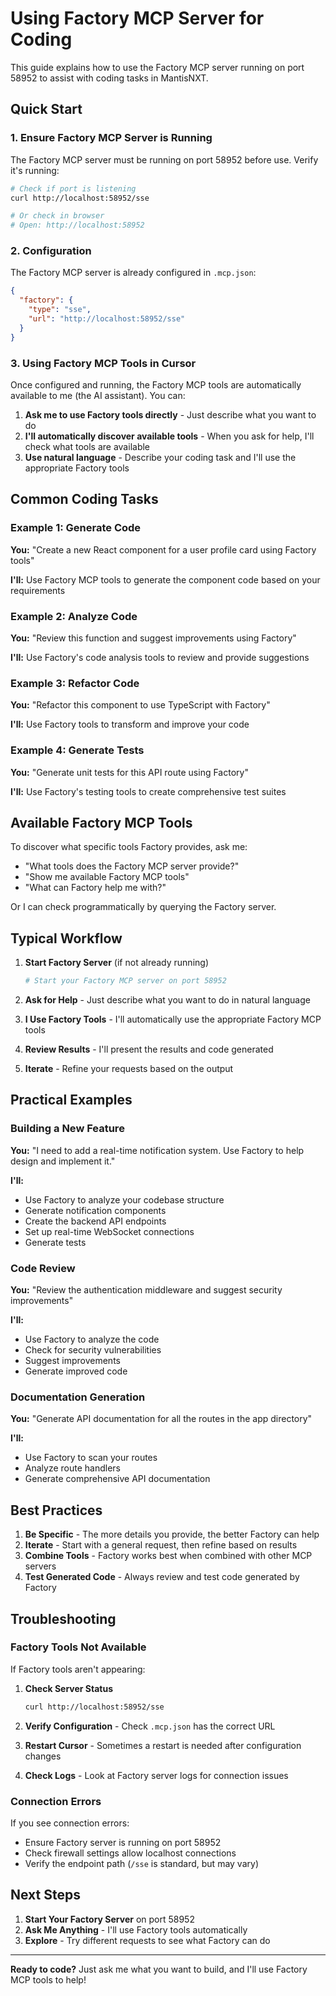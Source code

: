 # Using Factory MCP Server for Coding

This guide explains how to use the Factory MCP server running on port 58952 to assist with coding tasks in MantisNXT.

## Quick Start

### 1. Ensure Factory MCP Server is Running

The Factory MCP server must be running on port 58952 before use. Verify it's running:

```bash
# Check if port is listening
curl http://localhost:58952/sse

# Or check in browser
# Open: http://localhost:58952
```

### 2. Configuration

The Factory MCP server is already configured in `.mcp.json`:

```json
{
  "factory": {
    "type": "sse",
    "url": "http://localhost:58952/sse"
  }
}
```

### 3. Using Factory MCP Tools in Cursor

Once configured and running, the Factory MCP tools are automatically available to me (the AI assistant). You can:

1. **Ask me to use Factory tools directly** - Just describe what you want to do
2. **I'll automatically discover available tools** - When you ask for help, I'll check what tools are available
3. **Use natural language** - Describe your coding task and I'll use the appropriate Factory tools

## Common Coding Tasks

### Example 1: Generate Code

**You:** "Create a new React component for a user profile card using Factory tools"

**I'll:** Use Factory MCP tools to generate the component code based on your requirements

### Example 2: Analyze Code

**You:** "Review this function and suggest improvements using Factory"

**I'll:** Use Factory's code analysis tools to review and provide suggestions

### Example 3: Refactor Code

**You:** "Refactor this component to use TypeScript with Factory"

**I'll:** Use Factory tools to transform and improve your code

### Example 4: Generate Tests

**You:** "Generate unit tests for this API route using Factory"

**I'll:** Use Factory's testing tools to create comprehensive test suites

## Available Factory MCP Tools

To discover what specific tools Factory provides, ask me:

- "What tools does the Factory MCP server provide?"
- "Show me available Factory MCP tools"
- "What can Factory help me with?"

Or I can check programmatically by querying the Factory server.

## Typical Workflow

1. **Start Factory Server** (if not already running)
   ```bash
   # Start your Factory MCP server on port 58952
   ```

2. **Ask for Help** - Just describe what you want to do in natural language

3. **I Use Factory Tools** - I'll automatically use the appropriate Factory MCP tools

4. **Review Results** - I'll present the results and code generated

5. **Iterate** - Refine your requests based on the output

## Practical Examples

### Building a New Feature

**You:** "I need to add a real-time notification system. Use Factory to help design and implement it."

**I'll:** 
- Use Factory to analyze your codebase structure
- Generate notification components
- Create the backend API endpoints
- Set up real-time WebSocket connections
- Generate tests

### Code Review

**You:** "Review the authentication middleware and suggest security improvements"

**I'll:**
- Use Factory to analyze the code
- Check for security vulnerabilities
- Suggest improvements
- Generate improved code

### Documentation Generation

**You:** "Generate API documentation for all the routes in the app directory"

**I'll:**
- Use Factory to scan your routes
- Analyze route handlers
- Generate comprehensive API documentation

## Best Practices

1. **Be Specific** - The more details you provide, the better Factory can help
2. **Iterate** - Start with a general request, then refine based on results
3. **Combine Tools** - Factory works best when combined with other MCP servers
4. **Test Generated Code** - Always review and test code generated by Factory

## Troubleshooting

### Factory Tools Not Available

If Factory tools aren't appearing:

1. **Check Server Status**
   ```bash
   curl http://localhost:58952/sse
   ```

2. **Verify Configuration** - Check `.mcp.json` has the correct URL

3. **Restart Cursor** - Sometimes a restart is needed after configuration changes

4. **Check Logs** - Look at Factory server logs for connection issues

### Connection Errors

If you see connection errors:

- Ensure Factory server is running on port 58952
- Check firewall settings allow localhost connections
- Verify the endpoint path (`/sse` is standard, but may vary)

## Next Steps

1. **Start Your Factory Server** on port 58952
2. **Ask Me Anything** - I'll use Factory tools automatically
3. **Explore** - Try different requests to see what Factory can do

---

**Ready to code?** Just ask me what you want to build, and I'll use Factory MCP tools to help!


